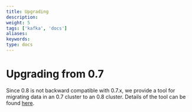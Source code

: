 ```yaml
---
title: Upgrading
description: 
weight: 5
tags: ['kafka', 'docs']
aliases: 
keywords: 
type: docs
---
```


# Upgrading from 0.7

Since 0.8 is not backward compatible with 0.7.x, we provide a tool for migrating data in an 0.7 cluster to an 0.8 cluster. Details of the tool can be found [here](https://cwiki.apache.org/confluence/display/KAFKA/Migrating+from+0.7+to+0.8).
